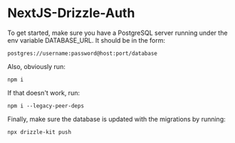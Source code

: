 # NextJS-Drizzle-Auth

To get started, make sure you have a PostgreSQL server running 
under the env variable DATABASE_URL. It should be in the form:

```
postgres://username:password@host:port/database
```

Also, obviously run:
```
npm i
```

If that doesn't work, run:
```
npm i --legacy-peer-deps
```

Finally, make sure the database is updated with the migrations by running:
```
npx drizzle-kit push
```
